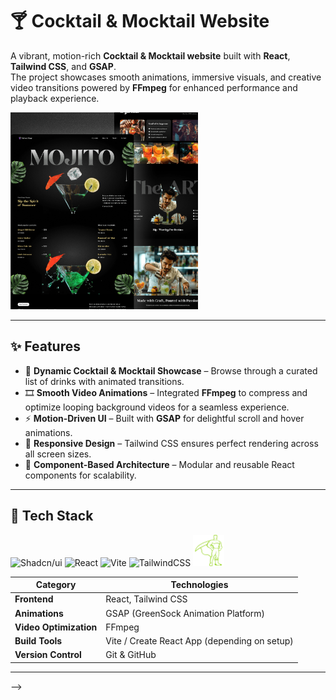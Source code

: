 # 🍸 Cocktail & Mocktail Website

A vibrant, motion-rich **Cocktail & Mocktail website** built with **React**, **Tailwind CSS**, and **GSAP**.  
The project showcases smooth animations, immersive visuals, and creative video transitions powered by **FFmpeg** for enhanced performance and playback experience.

<div>
    <img src='https://github.com/Vaishali785/gsap-project/blob/main/public/readme/thumbnail.png' width='300px'>
</div>

---

## ✨ Features

- 🥂 **Dynamic Cocktail & Mocktail Showcase** – Browse through a curated list of drinks with animated transitions.
- 🎞️ **Smooth Video Animations** – Integrated **FFmpeg** to compress and optimize looping background videos for a seamless experience.
- ⚡ **Motion-Driven UI** – Built with **GSAP** for delightful scroll and hover animations.
- 🎨 **Responsive Design** – Tailwind CSS ensures perfect rendering across all screen sizes.
- 🧩 **Component-Based Architecture** – Modular and reusable React components for scalability.

---

## 🧠 Tech Stack

<p align="left">
    <img src="https://raw.githubusercontent.com/danielcranney/readme-generator/main/public/icons/skills/shadcnui-colored-dark.svg" alt="Shadcn/ui" title="Shadcn/ui" width="36" height="36" />
    <img src="https://raw.githubusercontent.com/danielcranney/readme-generator/main/public/icons/skills/react-colored.svg" alt="React" title="React" width="36" height="36" />
    <img src="https://raw.githubusercontent.com/danielcranney/readme-generator/main/public/icons/skills/vite-colored.svg" alt="Vite" title="Vite" width="36" height="36" />
    <img src="https://raw.githubusercontent.com/danielcranney/readme-generator/main/public/icons/skills/tailwindcss-colored.svg" alt="TailwindCSS" title="TailwindCSS" width="36" height="36" />
    <img src='/public/readme/greensock-color.svg' width='50' height='50'>
</p>

| Category               | Technologies                                 |
| ---------------------- | -------------------------------------------- |
| **Frontend**           | React, Tailwind CSS                          |
| **Animations**         | GSAP (GreenSock Animation Platform)          |
| **Video Optimization** | FFmpeg                                       |
| **Build Tools**        | Vite / Create React App (depending on setup) |
| **Version Control**    | Git & GitHub                                 |

---

<!-- / for gsap
npm install gsap
npm install @gsap/react react-responsive

/ other dependancies
tailwind

/ to create a smooth scrolling video
ffmpeg -i input.mp4 -vf scale=960:-1 -movflags faststart -vcodec libx264 -crf 20 -g 1 -pix_fmt yuv420p output.mp4 --> -->
